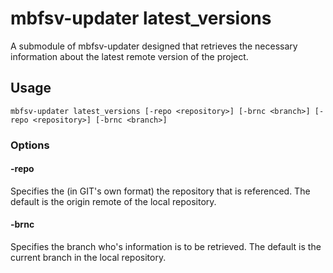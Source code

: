 # mbfsv-updater latest_versions
A submodule of mbfsv-updater designed that retrieves the necessary information
about the latest remote version of the project.

## Usage

    mbfsv-updater latest_versions [-repo <repository>] [-brnc <branch>] [-repo <repository>] [-brnc <branch>]

### Options

#### \-repo _<repository>_

Specifies the (in GIT's own format) the repository that is referenced.
The default is the origin remote of the local repository.

#### \-brnc _<branch>_

Specifies the branch who's information is to be retrieved.
The default is the current branch in the local repository.

